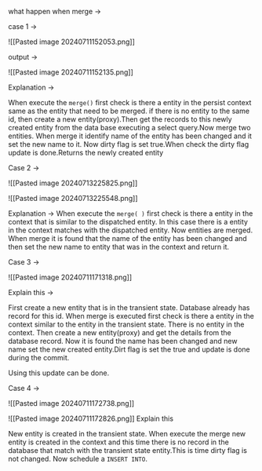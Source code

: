 
what happen when merge ->

case 1 -> 

![[Pasted image 20240711152053.png]]

output -> 

![[Pasted image 20240711152135.png]]

Explanation ->

When execute the `merge()` first check is there a entity in the persist context same as the entity that need to be merged. if there is no entity to the same id, then create a new entity(proxy).Then get the records to  this newly created entity from the data base executing a select query.Now merge two entities. When merge it identify name of the entity has been changed and it set the new name to it. Now dirty flag is set true.When check the dirty flag update is done.Returns the newly created entity

Case 2 -> 

![[Pasted image 20240713225825.png]]

![[Pasted image 20240713225548.png]]

Explanation -> 
When execute the `merge( )` first check is there a entity in the context that is similar to the dispatched entity. In this case there is a entity in the context matches with the dispatched entity. Now entities are merged. When merge it is found that the name of the entity has been changed and then set the new name to entity that was in the context and return it. 

Case 3 -> 

![[Pasted image 20240711171318.png]]

Explain this  -> 

First create a new entity that is in the transient state. Database already has record for this id. When merge is executed first check is there a entity in the context  similar to the entity  in the transient state. There is no entity in the context. Then create a new entity(proxy) and get the details from the database record. Now it is found the name has been changed and new name set the new created entity.Dirt flag is set the true and update is done during the commit.

Using this update can be done.

Case 4 -> 

![[Pasted image 20240711172738.png]]

![[Pasted image 20240711172826.png]]
Explain this

New entity is created in the transient state. When execute the merge new entity is created in the context and this time there is no record in the database that match with the transient state entity.This is time dirty flag is not changed. Now schedule a `INSERT INTO`.